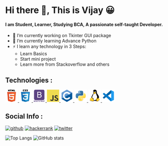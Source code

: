 # Hi there 👋, This is Vijay <!--[Vijay](https://vijaysai-22.github.io/) -->😀
#### I am Student, Learner, Studying BCA, A passionate self-taught Developer.

- 🔭 I’m currently working on Tkinter GUI package
- 🌱 I’m currently learning Advance Python
- ⚡ I learn any technology in 3 Steps:<br>
     - Learn Basics<br>
     - Start mini project<br>
     - Learn more from Stackoverflow and others
## Technologies :
<a href="#"> <img src="https://raw.githubusercontent.com/devicons/devicon/master/icons/html5/html5-original-wordmark.svg" alt="html5" width="40" height="40"/> </a>
<a href="#"> <img src="https://raw.githubusercontent.com/devicons/devicon/master/icons/css3/css3-original-wordmark.svg" alt="css3" width="40" height="40"/> </a>
<a href="#"> <img src="https://raw.githubusercontent.com/devicons/devicon/master/icons/bootstrap/bootstrap-plain-wordmark.svg" alt="bootstrap" width="40" height="40"/> </a>
<a href="#"> <img src="https://raw.githubusercontent.com/devicons/devicon/master/icons/javascript/javascript-original.svg" alt="Js" width="40" height="40"/> </a>
<a href="#"> <img src="https://raw.githubusercontent.com/devicons/devicon/master/icons/c/c-original.svg" alt="c" width="40" height="40"/> </a>
<a href="#"> <img src="https://raw.githubusercontent.com/devicons/devicon/master/icons/python/python-original.svg" alt="python" width="40" height="40"/> </a>
<a href="#"> <img src="https://raw.githubusercontent.com/devicons/devicon/master/icons/linux/linux-original.svg" alt="linux" width="40" height="40"/> </a>
<a href="#"> <img src="https://github.com/vscode-icons/vscode-icons/blob/master/icons/file_type_vscode.svg" alt="Visual Studio code" width="40" height="40"/> </a>

## Social Info :
[<img src='https://cdn.jsdelivr.net/npm/simple-icons@3.0.1/icons/github.svg' alt='github' height='40' bg="white">](https://github.com/vijaySai-22) <!-- [<img src='https://cdn.jsdelivr.net/npm/simple-icons@3.0.1/icons/icloud.svg' alt='website' height='40'>](https://vijaysai-22.github.io/)  --> [<img src='https://cdn.jsdelivr.net/npm/simple-icons@3.0.1/icons/hackerrank.svg' alt='hackerrank' height='40'>](https://www.hackerrank.com/vijaysaiprasadp1) [<img src='https://cdn.jsdelivr.net/npm/simple-icons@3.0.1/icons/twitter.svg' alt='twitter' height='40'>](https://twitter.com/vijaySai_22)  

![Top Langs](https://github-readme-stats.vercel.app/api/top-langs/?username=vijaySai-22)
![GitHub stats](https://github-readme-stats.vercel.app/api?username=vijaySai-22&show_icons=true)


<!-- <a href="#"> <img src="https://raw.githubusercontent.com/devicons/devicon/master/icons/java/java-original.svg" alt="java" width="40" height="40"/> </a> -->
